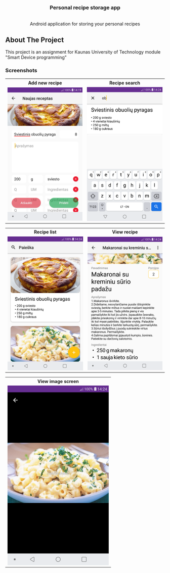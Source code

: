 <div align="center">
 <h3>Personal recipe storage app</h3><br>
Android application for storing your personal recipes
</div>
 
## About The Project

This project is an assignment for Kaunas University of Technology module "Smart Device programming" 

### Screenshots

<table>
  <tr>
  <th><center>Add new recipe</center></th>
  <th><center>Recipe search</center></th>
  </tr>
  <tr>
  <td><img src="https://raw.githubusercontent.com/Airidasz/personal-recipe-app/master/appImages/add.png" width="320"/></td>
  <td><img src="https://raw.githubusercontent.com/Airidasz/personal-recipe-app/master/appImages/search.png" width="320" /></td>
  </tr>
</table>

<table>
  <tr>
  <th><center>Recipe list</center></th>
  <th><center>View recipe</center></th>
  </tr>
  <tr>
  <td><img src="https://raw.githubusercontent.com/Airidasz/personal-recipe-app/master/appImages/list.png"  width="320" /> </td>
  <td><img src="https://raw.githubusercontent.com/Airidasz/personal-recipe-app/master/appImages/view.png" width="320"/></td>
  </tr>
</table>

<table>
  <tr>
  <th><center>View image screen</center></th>
  </tr>
  <tr>
  <td><img src="https://raw.githubusercontent.com/Airidasz/personal-recipe-app/master/appImages/view_image.png" width="320"/></td>
  </tr>
</table>
